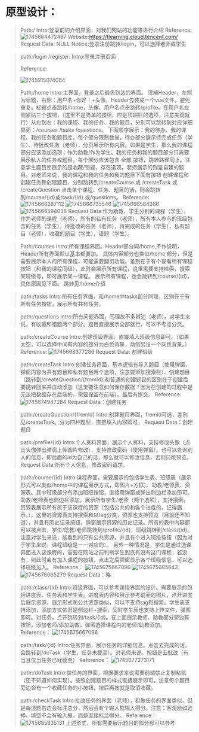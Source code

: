 # 原型设计：

> Path:/
> Intro:登录前的介绍界面，对我们网站的功能等进行介绍
> Reference:
> ![1745664472497](image/原型设计/1745664472497.png)
> Website:https://tlearning.cloud.tencent.com/
> Request Data: NULL
> Notice:登录注册跳转/login，可以选择老师或学生

> path:/login /register:
> Intro:登录注册页面
>
> Reference:
>
> ![1745915074084](image/原型设计/1745915074084.png)

> Path:/home
> Intro:主界面，登录之后最先到达的界面。
> 顶端Header，左侧为标题，右侧：用户名+你好！+头像。Header包装成一个vue文件，避免重复。标题点击跳转/home，头像、用户名点击跳转/profile。在用户名左侧紧贴三个按钮，（这里不是简单的按钮，应是顶端栏的选项，注意美观就行）从左到右：我的课程、我的任务、我的题目，分别可以跳转到对应详细界面：/courses /tasks   /questions。
> 下面顺序展示：我的待办、我的课程、我的任务和题目库，每个部分限制数量，待办部分展示待完成任务（学生）、待批改任务（老师），分页展示所有内容。如果是学生，那么我的课程部分应该添加选项：作为助教/作为学生。我的任务和我的题目部分只需要展示私人的任务或题目。每个部分应该包含 全部 按钮，跳转路径同上。注意学生题目库展示的是收藏/错题，存在选项，老师展示的则是自建的题目。对老师来说，我的课程和我的任务和我的题目下面有按钮 创建课程和创建任务和创建题目，分别跳转到/createCourse 或 /createTask 或 /createQuestion
> 点击单个课程、任务、题目的话，则会跳转到/course/{id}或/task/{id} 或/questions。
> Reference:
> ![1745666287112](image/原型设计/1745666287112.png)
> ![1745666735546](image/原型设计/1745666735546.png)
> ![1745666584266](image/原型设计/1745666584266.png)
> ![1745666594036](image/原型设计/1745666594036.png)
> Request Data:作为助教、学生分别的课程（学生），作为老师的课程（老师），所有的私有任务（老师），所有本人参与的班级包含的任务（学生），待批改的任务（老师），待完成的任务（学生），私有题目（老师），收藏的题目（学生），错题（学生）。

> Path:/courses
> Intro:所有课程界面。Header部分同/home,不作说明，Header所有界面默认基本都要加。
> 具体内容部分也类似/home 部分，但是需要展示本人的所有课程，可能需要翻页功能。差别在于有个查看所有课程按钮（和我的课程同级），此时会展示所有课程，这里需要支持检索，搜索某班级号，即可展示某一课程。
> 展示所有课程，也会跳转到/course/{id}，具体原因见下面。
> 跳转见/home介绍

> path:/tasks
> Intro:所有任务界面，和/home中tasks部分同理，区别在于有所有任务按钮，展示所有共有任务。

> path:/questions
> Intro:所有问题界面，同理故不多赘述（老师）。对学生来说，有收藏和错题两个部分。题目直接展示全部就行，可以不考虑分页。

> path:/createCourse
> Intro:创建班级界面，直接填入班级信息即可。（如果太空，可以选择中间有内容的部分为白色背景，两侧另设一个灰色背景。）
> Reference:
> ![1745668377286](image/原型设计/1745668377286.png)
> Request Data: 创建班级

> path:/createTask
> Intro:创建任务界面，基本逻辑有导入题目（使用弹窗，弹窗内容为共有题目和私有题目两个选项，注意要添加搜索栏）、创建题目（跳转到/createQuestion/{fromId},和普通的创建题目的区别在于创建后要跳转回来并自动添加（这里要注意如何保存数据？因为在创建的过程中是无法把数据存在后端的，需要保留在前端）。最后有提交。
> Reference:
> ![1745674947284](image/原型设计/1745674947284.png)
> Request Data：创建任务

> path:/createQuestion/{fromId}
> Intro:创建题目界面，fromId可选，差别见/createTask。分为四种题型，直接填入内容即可。
> Request Data：创建题目

> path:/profile/{id}
> Intro:个人资料界面，展示个人资料，支持修改头像（点击头像弹出弹窗上传图片修改），支持修改密码（使用弹窗）。也可以查询别人的信息，即后面的id为自己的话，那么就可以修改信息，否则只能预览。
> Request Data:所有个人信息，修改密码请求。

> path:/course/{id}
> Intro:课程界面，需要展示的包括学生表、班级表（展示形式可以类似/home中的课程展示方式，即图片+方框）、助教/老师表、资源表。其中班级部分有添加班级按钮，直接用弹窗或弹出侧边栏添加即可。助教/老师表也侧边栏添加，展示所有学生/老师（两个选项），支持搜索。资源表展示所有属于该课程的资源（包括公共的和各个进度的，记得展示。），这里的资源表支持搜索和以tag分类，资源也支持预览（目前还不知道），并且有历史记录按钮，弹窗展示资源的历史记录。所有的表中内容都可以被点击，学生/助教/老师跳转到/profile/{id}，班级跳转到/class/{id}。
> 注意对学生来说，能看到的只有公共资源，并且有个进入班级按钮（因为对于学生来说，课程班级是一一对应的）。
> 另外一种情况是，学生是通过选课界面进入该课程的，需要在网站之前判断学生到底有没有这门课程，若没有，则此时会有加入课程的按钮，点击之后弹窗显示各个班级信息，可以选择班级加入。
> Reference：
> ![1745675667096](image/原型设计/1745675667096.png)
> ![1745675685643](image/原型设计/1745675685643.png)
> ![1745676065279](image/原型设计/1745676065279.png)
> Request Data：略

> path:/class/{id}
> Intro:班级界面，可以参考课程界面的设计。需要展示的包括进度表、任务表和学生表。进度表内容和展示参考前面的图片，点开进度后展示资源，展示形式和公共资源类似，可以不支持tag和搜索。学生表支持添加，添加方式依旧是侧边栏+搜索，同时学生表也支持上传文件，弹窗即可。对任务，点开跳转到/task/{id}。在上面展示教师、助教部分旁边有按钮，添加老师/添加助教，弹窗选择课程内的老师/助教添加。
> Reference：
> ![1745675667096](image/原型设计/1745675667096.png)

> path:/task/{id}
> Intro:任务界面，展示任务的详细信息。点击去完成的话，会跳转到/doTask（学生，任务未截至）。对老师来说，按钮是去批改（有当且仅当任务已经截至）
> Reference：
> ![1745677273171](image/原型设计/1745677273171.png)

> path:/doTask
> Intro:做任务的界面，根据要求来说需要前端禁止复制粘贴（还不知道如何实现）。按照创建题目的样式直接展示即可。注意每个题目旁边会有一个收藏任务的小按钮，按后再按就是取消收藏。

> path:/checkTask
> Intro:批改任务的界面（老师），和做任务的界面类似，但是每道题右边会标注总分，然后会有个输入框输入得分。注意：客观题如选择、填空不会有输入框，而是直接标注得分。
> Reference：
> ![1745685835131](image/原型设计/1745685835131.png)
> 上述形式，所有需要展示题目的部分都可以参考
